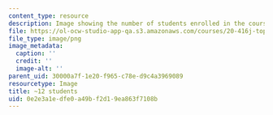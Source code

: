 ```yaml
---
content_type: resource
description: Image showing the number of students enrolled in the course.
file: https://ol-ocw-studio-app-qa.s3.amazonaws.com/courses/20-416j-topics-in-biophysics-and-physical-biology-fall-2014/0e2e3a1edfe0a49bf2d19ea863f7108b_12-approx.png
file_type: image/png
image_metadata:
  caption: ''
  credit: ''
  image-alt: ''
parent_uid: 30000a7f-1e20-f965-c78e-d9c4a3969089
resourcetype: Image
title: ~12 students
uid: 0e2e3a1e-dfe0-a49b-f2d1-9ea863f7108b
---
```

